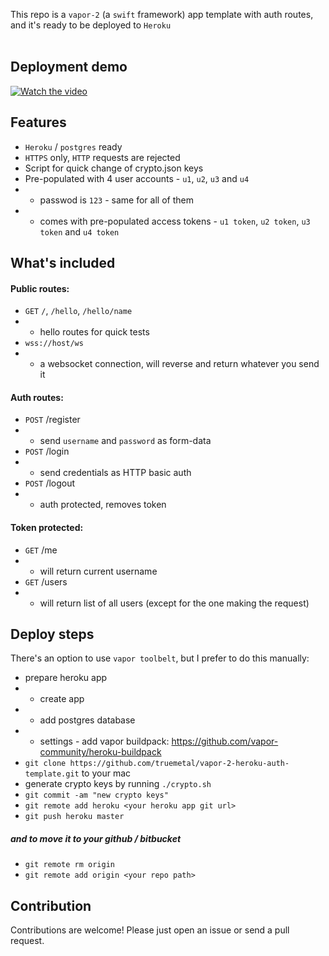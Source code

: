 This repo is a `vapor-2` (a `swift` framework) app template with auth routes, and it's ready to be deployed to `Heroku`
<br><br>

## Deployment demo

[![Watch the video](https://www.evernote.com/l/AYXacetE4ElF9bMDpK0SPBS-uprA2jtp2nMB/image.png)](http://youtu.be/iSt3Izg9VAs?hd=1)

## Features

* `Heroku` / `postgres` ready
* `HTTPS` only, `HTTP` requests are rejected
* Script for quick change of crypto.json keys
* Pre-populated with 4 user accounts - `u1`, `u2`, `u3` and `u4`
* * passwod is `123` - same for all of them
* * comes with pre-populated access tokens - `u1 token`, `u2 token`, `u3 token` and `u4 token`

## What's included

#### Public routes:

* `GET` `/`, `/hello`, `/hello/name`
* * hello routes for quick tests
* `wss://host/ws`
* * a websocket connection, will reverse and return whatever you send it

#### Auth routes:

* `POST` /register 
* * send `username` and `password` as form-data
* `POST` /login 
* * send credentials as HTTP basic auth
* `POST` /logout
* * auth protected, removes token

#### Token protected:

* `GET` /me 
* * will return current username
* `GET` /users
* * will return list of all users (except for the one making the request)

## Deploy steps

There's an option to use `vapor toolbelt`, but I prefer to do this manually:

* prepare heroku app
* * create app
* * add postgres database
* * settings - add vapor buildpack: https://github.com/vapor-community/heroku-buildpack
* `git clone https://github.com/truemetal/vapor-2-heroku-auth-template.git` to your mac
* generate crypto keys by running `./crypto.sh`
* `git commit -am "new crypto keys"`
* `git remote add heroku <your heroku app git url>`
* `git push heroku master`

##### and to move it to your github / bitbucket 

* `git remote rm origin`
* `git remote add origin <your repo path>`

## Contribution

Contributions are welcome! Please just open an issue or send a pull request.
